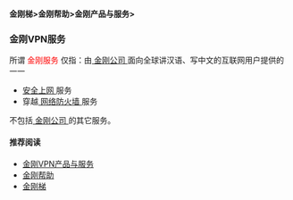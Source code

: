 #### 金刚梯>金刚帮助>金刚产品与服务>
### 金刚VPN服务
所谓<font color="Red"> 金刚服务 </font>仅指：由[ 金刚公司 ](https://a2zitpro.github.io/web/a2zitpro)面向全球讲汉语、写中文的互联网用户提供的一一
- [ 安全上网 ](https://a2zitpro.github.io/web/valueofkkproducts&services)服务
- 穿越[ 网络防火墙 ](https://a2zitpro.github.io/web/firewall)服务

不包括[ 金刚公司 ](https://a2zitpro.github.io/web/a2zitpro)的其它服务。

#### 推荐阅读

- [金刚VPN产品与服务](https://a2zitpro.github.io/web/list_kkproducts&services)
- [金刚帮助](https://a2zitpro.github.io/web/list_helpkkvpn)
- [金刚梯](https://a2zitpro.github.io/web/dlb)
